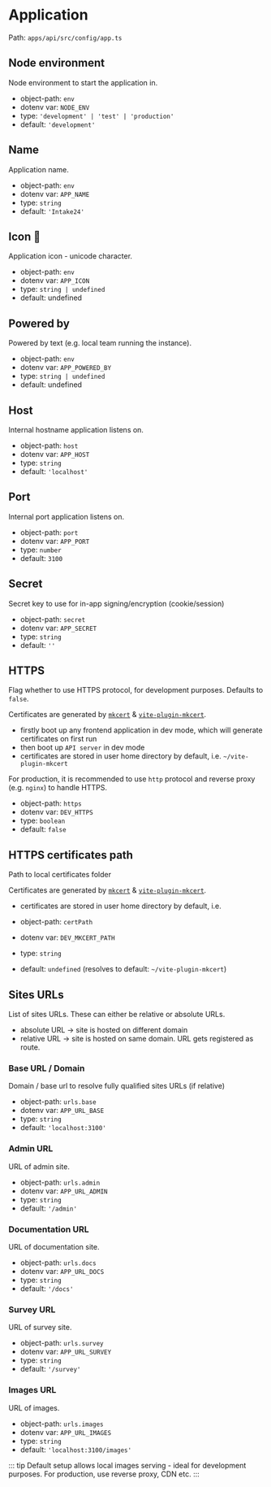 # Application

Path: `apps/api/src/config/app.ts`

## Node environment

Node environment to start the application in.

- object-path: `env`
- dotenv var: `NODE_ENV`
- type: `'development' | 'test' | 'production'`
- default: `'development'`

## Name

Application name.

- object-path: `env`
- dotenv var: `APP_NAME`
- type: `string`
- default: `'Intake24'`

## Icon 🍴

Application icon - unicode character.

- object-path: `env`
- dotenv var: `APP_ICON`
- type: `string | undefined`
- default: undefined

## Powered by

Powered by text (e.g. local team running the instance).

- object-path: `env`
- dotenv var: `APP_POWERED_BY`
- type: `string | undefined`
- default: undefined

## Host

Internal hostname application listens on.

- object-path: `host`
- dotenv var: `APP_HOST`
- type: `string`
- default: `'localhost'`

## Port

Internal port application listens on.

- object-path: `port`
- dotenv var: `APP_PORT`
- type: `number`
- default: `3100`

## Secret

Secret key to use for in-app signing/encryption (cookie/session)

- object-path: `secret`
- dotenv var: `APP_SECRET`
- type: `string`
- default: `''`

## HTTPS

Flag whether to use HTTPS protocol, for development purposes. Defaults to `false`.

Certificates are generated by [`mkcert`](https://github.com/FiloSottile/mkcert) & [`vite-plugin-mkcert`](https://github.com/liuweiGL/vite-plugin-mkcert).

- firstly boot up any frontend application in dev mode, which will generate certificates on first run
- then boot up `API server` in dev mode
- certificates are stored in user home directory by default, i.e. `~/vite-plugin-mkcert`

For production, it is recommended to use `http` protocol and reverse proxy (e.g. `nginx`) to handle HTTPS.

- object-path: `https`
- dotenv var: `DEV_HTTPS`
- type: `boolean`
- default: `false`

## HTTPS certificates path

Path to local certificates folder

Certificates are generated by [`mkcert`](https://github.com/FiloSottile/mkcert) & [`vite-plugin-mkcert`](https://github.com/liuweiGL/vite-plugin-mkcert).

- certificates are stored in user home directory by default, i.e.

- object-path: `certPath`
- dotenv var: `DEV_MKCERT_PATH`
- type: `string`
- default: `undefined` (resolves to default: `~/vite-plugin-mkcert`)

## Sites URLs

List of sites URLs. These can either be relative or absolute URLs.

- absolute URL -> site is hosted on different domain
- relative URL -> site is hosted on same domain. URL gets registered as route.

### Base URL / Domain

Domain / base url to resolve fully qualified sites URLs (if relative)

- object-path: `urls.base`
- dotenv var: `APP_URL_BASE`
- type: `string`
- default: `'localhost:3100'`

### Admin URL

URL of admin site.

- object-path: `urls.admin`
- dotenv var: `APP_URL_ADMIN`
- type: `string`
- default: `'/admin'`

### Documentation URL

URL of documentation site.

- object-path: `urls.docs`
- dotenv var: `APP_URL_DOCS`
- type: `string`
- default: `'/docs'`

### Survey URL

URL of survey site.

- object-path: `urls.survey`
- dotenv var: `APP_URL_SURVEY`
- type: `string`
- default: `'/survey'`

### Images URL

URL of images.

- object-path: `urls.images`
- dotenv var: `APP_URL_IMAGES`
- type: `string`
- default: `'localhost:3100/images'`

::: tip
Default setup allows local images serving - ideal for development purposes. For production, use reverse proxy, CDN etc.
:::
